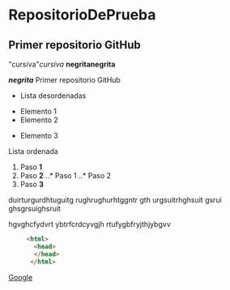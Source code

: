 # RepositorioDePrueba
## Primer repositorio GitHub
"cursiva"_cursiva_
**negrita**__negrita__

_**negrita**_
Primer repositorio GitHub

* Lista desordenadas
+ Elemento 1
+ Elemento 2
* Elemento 3

Lista ordenada
1. Paso **1**
2. Paso **2**
..* Paso 1
..* Paso 2
3. Paso **3**

duirturgurdhtuguitg rughrughurhtggntr gth urgsuitrhghsuit gsrui ghsgrsuighsruit

hgvghcfydvrt  ybtrfcrdcyvgjh rtufygbfryjthjybgvv 

```html
     <html>
       <head>
       </head>
      </html>
  ```    
[Google](http://www.google.com "Titulo opcional")
